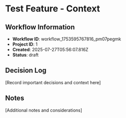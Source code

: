 # Test Feature - Context

## Workflow Information

- **Workflow ID**: workflow_1753595767816_pm07pegmk
- **Project ID**: 1
- **Created**: 2025-07-27T05:56:07.816Z
- **Status**: draft

## Decision Log

[Record important decisions and context here]

## Notes

[Additional notes and considerations]
